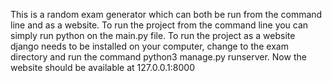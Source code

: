 This is a random exam generator which can both be run from the command line and as 
a website. 
To run the project from the command line you can simply run python on the main.py
file.
To run the project as a website django needs to be installed on your computer, change
to the exam directory and run the command python3 manage.py runserver.
Now the website should be available at 127.0.0.1:8000
